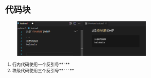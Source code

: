 # 代码块

<figure><img src=".gitbook/assets/image (8).png" alt=""><figcaption></figcaption></figure>

1. 行内代码使用一个反引号**`` ` ``**
2. 块级代码使用三个反引号**` ``` `**

